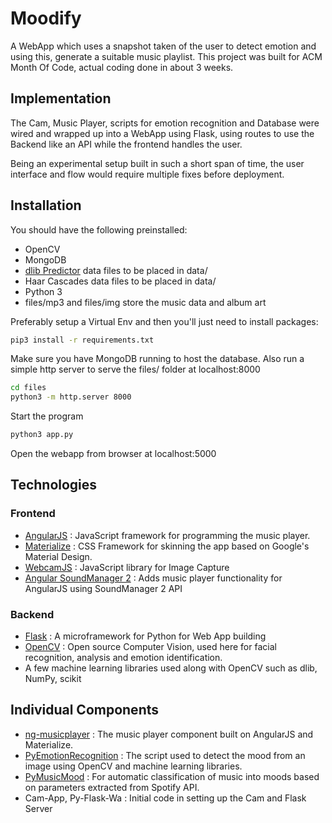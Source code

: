 # Moodify

A WebApp which uses a snapshot taken of the user to detect emotion and using this, generate a suitable music playlist. This project was built for ACM Month Of Code, actual coding done in about 3 weeks. 

## Implementation
The Cam, Music Player, scripts for emotion recognition and Database were wired and wrapped up into a WebApp using Flask, using routes to use the Backend like an API while the frontend handles the user.

Being an experimental setup built in such a short span of time, the user interface and flow would require multiple fixes before deployment.


## Installation
You should have the following preinstalled:
* OpenCV
* MongoDB
* [dlib Predictor](http://dlib.net/files/shape_predictor_68_face_landmarks.dat.bz2 ) data files to be placed in data/
* Haar Cascades data files to be placed in data/
* Python 3 
* files/mp3 and files/img store the music data and album art

Preferably setup a Virtual Env and then you'll just need to install packages:

```bash
pip3 install -r requirements.txt
```

Make sure you have MongoDB running to host the database. Also run a simple http server to serve the files/ folder at localhost:8000

```bash
cd files
python3 -m http.server 8000
```


Start the program
```bash
python3 app.py
```

Open the webapp from browser at localhost:5000


## Technologies
### Frontend
* [AngularJS](https://angularjs.org/) : JavaScript framework for programming the music player.
* [Materialize](http://materializecss.com/) : CSS Framework for skinning the app based on Google's Material Design.
* [WebcamJS](https://github.com/jhuckaby/webcamjs) : JavaScript library for Image Capture
* [Angular SoundManager 2](https://github.com/perminder-klair/angular-soundmanager2) : Adds music player functionality for AngularJS using SoundManager 2 API

### Backend
 * [Flask](http://flask.pocoo.org/) : A microframework for Python for Web App building
 * [OpenCV](http://opencv.org/) : Open source Computer Vision, used here for facial recognition, analysis and emotion identification.
 * A few machine learning libraries used along with OpenCV such as dlib, NumPy, scikit

## Individual Components
* [ng-musicplayer](https://github.com/ajayns/ng-musicplayer) : The music player component built on AngularJS and Materialize.
* [PyEmotionRecognition](https://github.com/dhanushkamath/PyEmotionRecognition) : The script used to detect the mood from an image using OpenCV and machine learning libraries.
* [PyMusicMood](https://github.com/dhanushkamath/PyMusicMood) : For automatic classification of music into moods based on parameters extracted from Spotify API. 
* Cam-App, Py-Flask-Wa : Initial code in setting up the Cam and Flask Server
